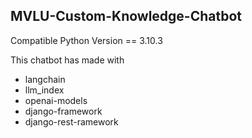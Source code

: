 ## MVLU-Custom-Knowledge-Chatbot

Compatible Python Version == 3.10.3

This chatbot has made with
* langchain
* llm_index
* openai-models
* django-framework
* django-rest-ramework